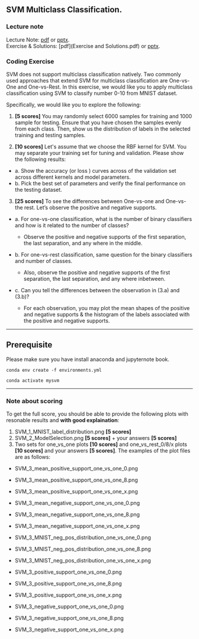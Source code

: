 
## SVM Multiclass Classification. 
 
### Lecture note 
Lecture Note: [pdf](SVM_LectureNote.pdf) or [pptx](SVM_LectureNote.pptx).  
Exercise & Solutions: [pdf](Exercise and Solutions.pdf) or [pptx](Coding_Exercise_and_Solutions.pptx). 

### Coding Exercise
SVM does not support multiclass classification natively. Two commonly used approaches that extend SVM for multiclass classification are One-vs-One and One-vs-Rest. In this exercise, we would like you to apply multiclass classification using SVM to classify number 0-10 from MNIST dataset. 
 
Specifically, we would like you to explore the following: 

1. **[5 scores]** You may randomly select 6000 samples for training and 1000 sample for testing. Ensure that you have chosen the samples evenly from each class. Then, show us the distribution of labels in the selected training and testing samples.

2. **[10 scores]** Let's assume that we choose the RBF kernel for SVM. You may separate your training set for tuning and validation. Please show the following results:   
*   a. Show the accuracy (or loss ) curves across of the validation set across different kernels and model parameters. 
*   b. Pick the best set of parameters and verify the final performance on the testing dataset.  

3. **[25 scores]** To see the differences between One-vs-one and One-vs-the rest. Let’s observe the positive and negative supports.  
*   a. For one-vs-one classification, what is the number of binary classifiers and how is it related to the number of classes? 
    - Observe the positive and negative supports of the first separation, the last separation, and any where in the middle.
*   b. For one-vs-rest classification, same question for the binary classifiers and number of classes. 
    - Also, observe the positive and negative supports of the first separation,  the last separation, and any where inbetween.
    
*   c. Can you tell the differences between the observation in (3.a) and (3.b)? 
    - For each observation, you may plot the mean shapes of the positive and negative supports & the histogram of the labels associated with the positive and negative supports.

---

## Prerequisite 

Please make sure you have install anaconda and jupyternote book. 

```
conda env create -f environments.yml
```

```
conda activate mysvm
```

---

### Note about scoring 

To get the full score, you should be able to provide the following plots with resonable results and **with good explaination**:

1. SVM_1_MNIST_label_distribution.png  **[5 scores]**  
2. SVM_2_ModelSelection.png **[5 scores]** +  your answers **[5 scores]**
3. Two sets for one_vs_one plots **[10 scores]**  and one_vs_rest_0/8/x plots **[10 scores]** and your answers **[5 scores]**. The examples of the plot files are as follows: 

  - SVM_3_mean_positive_support_one_vs_one_0.png
  - SVM_3_mean_positive_support_one_vs_one_8.png
  - SVM_3_mean_positive_support_one_vs_one_x.png
  - SVM_3_mean_negative_support_one_vs_one_0.png
  - SVM_3_mean_negative_support_one_vs_one_8.png
  - SVM_3_mean_negative_support_one_vs_one_x.png

  - SVM_3_MNIST_neg_pos_distribution_one_vs_one_0.png
  - SVM_3_MNIST_neg_pos_distribution_one_vs_one_8.png
  - SVM_3_MNIST_neg_pos_distribution_one_vs_one_x.png

  - SVM_3_positive_support_one_vs_one_0.png
  - SVM_3_positive_support_one_vs_one_8.png
  - SVM_3_positive_support_one_vs_one_x.png

  - SVM_3_negative_support_one_vs_one_0.png
  - SVM_3_negative_support_one_vs_one_8.png
  - SVM_3_negative_support_one_vs_one_x.png
